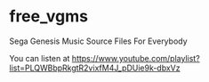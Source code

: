 # free_vgms
Sega Genesis Music Source Files For Everybody

You can listen at https://www.youtube.com/playlist?list=PLQWBbpRkgtR2vixfM4J_pDUie9k-dbxVz
